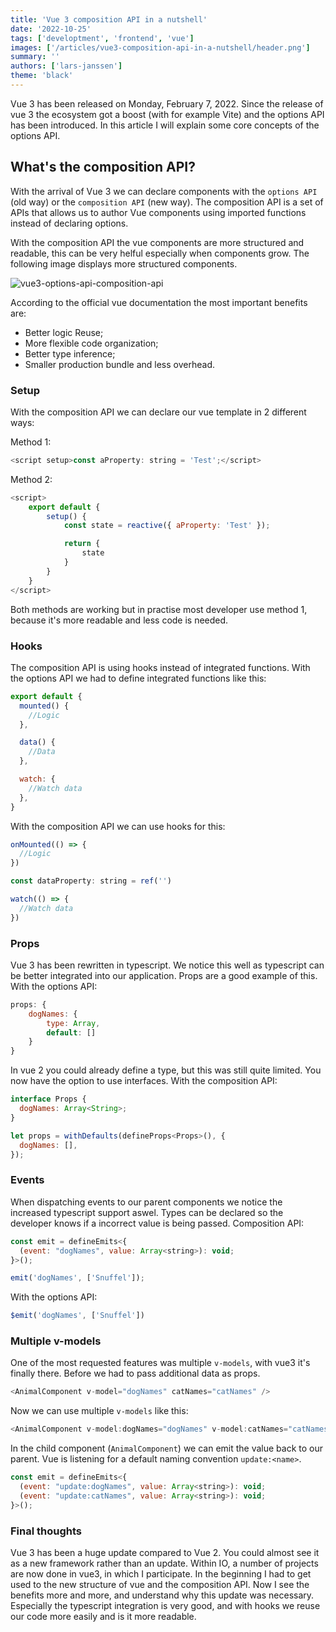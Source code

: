 ```yaml
---
title: 'Vue 3 composition API in a nutshell'
date: '2022-10-25'
tags: ['developtment', 'frontend', 'vue']
images: ['/articles/vue3-composition-api-in-a-nutshell/header.png']
summary: ''
authors: ['lars-janssen']
theme: 'black'
---
```


Vue 3 has been released on Monday, February 7, 2022. Since the release of vue 3 the ecosystem got a boost (with for example Vite) and
the options API has been introduced. In this article I will explain some core concepts of the options API.

## What's the composition API?

With the arrival of Vue 3 we can declare components with the `options API` (old way) or the `composition API` (new way). The composition API is a set of APIs that allows us to author Vue components using imported functions instead of declaring options.

With the composition API the vue components are more structured and readable, this can be very helful especially when components grow. The following image displays more structured components.

![vue3-options-api-composition-api](/articles/vue3-composition-api-in-a-nutshell/options-api-composition-api.png)

According to the official vue documentation the most important benefits are:

- Better logic Reuse;
- More flexible code organization;
- Better type inference;
- Smaller production bundle and less overhead.

### Setup

With the composition API we can declare our vue template in 2 different ways:

Method 1:

```js
<script setup>const aProperty: string = 'Test';</script>
```

Method 2:

```js
<script>
    export default {
        setup() {
            const state = reactive({ aProperty: 'Test' });

            return {
                state
            }
        }
    }
</script>
```

Both methods are working but in practise most developer use method 1, because
it's more readable and less code is needed.

### Hooks

The composition API is using hooks instead of integrated functions. With the options API we had
to define integrated functions like this:

```js
export default {
  mounted() {
    //Logic
  },

  data() {
    //Data
  },

  watch: {
    //Watch data
  },
}
```

With the composition API we can use hooks for this:

```js
onMounted(() => {
  //Logic
})

const dataProperty: string = ref('')

watch(() => {
  //Watch data
})
```

### Props

Vue 3 has been rewritten in typescript. We notice this well as typescript can be better integrated into our application. Props are a good example of this. With the options API:

```js
props: {
    dogNames: {
        type: Array,
        default: []
    }
}
```

In vue 2 you could already define a type, but this was still quite limited. You now have the option to use interfaces. With the composition API:

```js
interface Props {
  dogNames: Array<String>;
}

let props = withDefaults(defineProps<Props>(), {
  dogNames: [],
});
```

### Events

When dispatching events to our parent components we notice the increased typescript support aswel. Types
can be declared so the developer knows if a incorrect value is being passed. Composition API:

```js
const emit = defineEmits<{
  (event: "dogNames", value: Array<string>): void;
}>();

emit('dogNames', ['Snuffel']);
```

With the options API:

```js
$emit('dogNames', ['Snuffel'])
```

### Multiple v-models

One of the most requested features was multiple `v-models`, with vue3 it's finally there. Before we had to pass additional
data as props.

```js
<AnimalComponent v-model="dogNames" catNames="catNames" />
```

Now we can use multiple `v-models` like this:

```js
<AnimalComponent v-model:dogNames="dogNames" v-model:catNames="catNames" />
```

In the child component (`AnimalComponent`) we can emit the value back to our parent. Vue is listening for a default naming convention
`update:<name>`.

```js
const emit = defineEmits<{
  (event: "update:dogNames", value: Array<string>): void;
  (event: "update:catNames", value: Array<string>): void;
}>();
```

### Final thoughts

Vue 3 has been a huge update compared to Vue 2. You could almost see it as a new framework rather than an update. Within IO, a number of projects are now done in vue3, in which I participate. In the beginning I had to get used to the new structure of vue and the composition API. Now I see the benefits more and more, and understand why this update was necessary. Especially the typescript integration is very good, and with hooks we reuse our code more easily and is it more readable.

